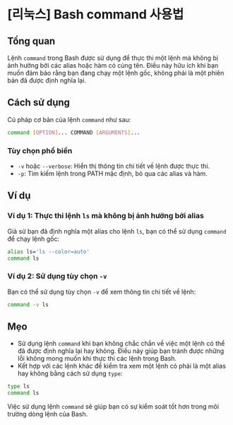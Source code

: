 # [리눅스] Bash command 사용법

## Tổng quan
Lệnh `command` trong Bash được sử dụng để thực thi một lệnh mà không bị ảnh hưởng bởi các alias hoặc hàm có cùng tên. Điều này hữu ích khi bạn muốn đảm bảo rằng bạn đang chạy một lệnh gốc, không phải là một phiên bản đã được định nghĩa lại.

## Cách sử dụng
Cú pháp cơ bản của lệnh `command` như sau:

```bash
command [OPTION]... COMMAND [ARGUMENTS]...
```

### Tùy chọn phổ biến
- `-v` hoặc `--verbose`: Hiển thị thông tin chi tiết về lệnh được thực thi.
- `-p`: Tìm kiếm lệnh trong PATH mặc định, bỏ qua các alias và hàm.

## Ví dụ
### Ví dụ 1: Thực thi lệnh `ls` mà không bị ảnh hưởng bởi alias
Giả sử bạn đã định nghĩa một alias cho lệnh `ls`, bạn có thể sử dụng `command` để chạy lệnh gốc:

```bash
alias ls='ls --color=auto'
command ls
```

### Ví dụ 2: Sử dụng tùy chọn `-v`
Bạn có thể sử dụng tùy chọn `-v` để xem thông tin chi tiết về lệnh:

```bash
command -v ls
```

## Mẹo
- Sử dụng lệnh `command` khi bạn không chắc chắn về việc một lệnh có thể đã được định nghĩa lại hay không. Điều này giúp bạn tránh được những lỗi không mong muốn khi thực thi các lệnh trong Bash.
- Kết hợp với các lệnh khác để kiểm tra xem một lệnh có phải là một alias hay không bằng cách sử dụng `type`:

```bash
type ls
command ls
```

Việc sử dụng lệnh `command` sẽ giúp bạn có sự kiểm soát tốt hơn trong môi trường dòng lệnh của Bash.